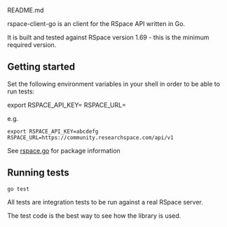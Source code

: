 README.md

rspace-client-go is an client for the RSpace API written in Go.

It is built and tested against RSpace version 1.69 - this is the minimum required version.


## Getting started

Set the following environment variables in your shell in order to be able to run tests:

   export RSPACE_API_KEY=<myApiKey> RSPACE_URL=<URL TO API>

e.g.

    export RSPACE_API_KEY=abcdefg RSPACE_URL=https://community.researchspace.com/api/v1

See [rspace.go](rspace/rspace.go) for package information

## Running tests

    go test

All tests are integration tests to be run against a real RSpace server. 

The test code is the best way to see how the library is used. 